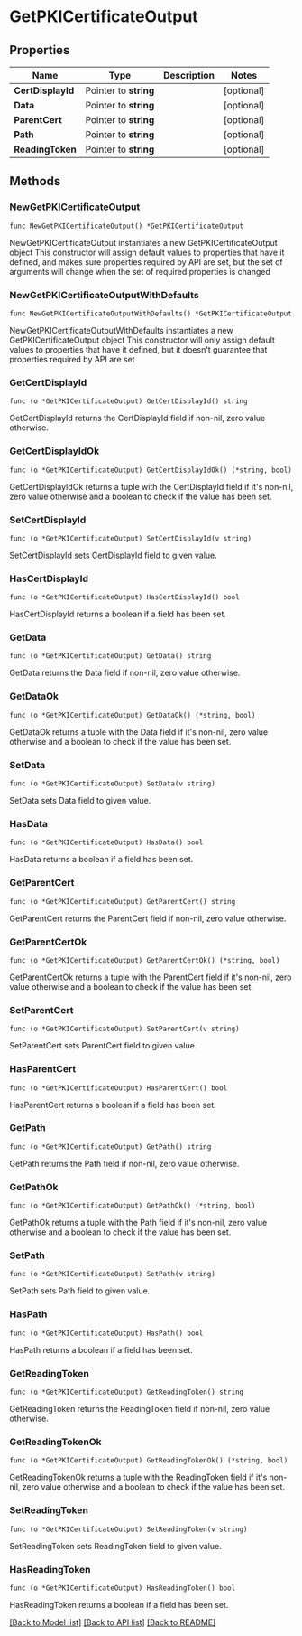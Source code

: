 # GetPKICertificateOutput

## Properties

Name | Type | Description | Notes
------------ | ------------- | ------------- | -------------
**CertDisplayId** | Pointer to **string** |  | [optional] 
**Data** | Pointer to **string** |  | [optional] 
**ParentCert** | Pointer to **string** |  | [optional] 
**Path** | Pointer to **string** |  | [optional] 
**ReadingToken** | Pointer to **string** |  | [optional] 

## Methods

### NewGetPKICertificateOutput

`func NewGetPKICertificateOutput() *GetPKICertificateOutput`

NewGetPKICertificateOutput instantiates a new GetPKICertificateOutput object
This constructor will assign default values to properties that have it defined,
and makes sure properties required by API are set, but the set of arguments
will change when the set of required properties is changed

### NewGetPKICertificateOutputWithDefaults

`func NewGetPKICertificateOutputWithDefaults() *GetPKICertificateOutput`

NewGetPKICertificateOutputWithDefaults instantiates a new GetPKICertificateOutput object
This constructor will only assign default values to properties that have it defined,
but it doesn't guarantee that properties required by API are set

### GetCertDisplayId

`func (o *GetPKICertificateOutput) GetCertDisplayId() string`

GetCertDisplayId returns the CertDisplayId field if non-nil, zero value otherwise.

### GetCertDisplayIdOk

`func (o *GetPKICertificateOutput) GetCertDisplayIdOk() (*string, bool)`

GetCertDisplayIdOk returns a tuple with the CertDisplayId field if it's non-nil, zero value otherwise
and a boolean to check if the value has been set.

### SetCertDisplayId

`func (o *GetPKICertificateOutput) SetCertDisplayId(v string)`

SetCertDisplayId sets CertDisplayId field to given value.

### HasCertDisplayId

`func (o *GetPKICertificateOutput) HasCertDisplayId() bool`

HasCertDisplayId returns a boolean if a field has been set.

### GetData

`func (o *GetPKICertificateOutput) GetData() string`

GetData returns the Data field if non-nil, zero value otherwise.

### GetDataOk

`func (o *GetPKICertificateOutput) GetDataOk() (*string, bool)`

GetDataOk returns a tuple with the Data field if it's non-nil, zero value otherwise
and a boolean to check if the value has been set.

### SetData

`func (o *GetPKICertificateOutput) SetData(v string)`

SetData sets Data field to given value.

### HasData

`func (o *GetPKICertificateOutput) HasData() bool`

HasData returns a boolean if a field has been set.

### GetParentCert

`func (o *GetPKICertificateOutput) GetParentCert() string`

GetParentCert returns the ParentCert field if non-nil, zero value otherwise.

### GetParentCertOk

`func (o *GetPKICertificateOutput) GetParentCertOk() (*string, bool)`

GetParentCertOk returns a tuple with the ParentCert field if it's non-nil, zero value otherwise
and a boolean to check if the value has been set.

### SetParentCert

`func (o *GetPKICertificateOutput) SetParentCert(v string)`

SetParentCert sets ParentCert field to given value.

### HasParentCert

`func (o *GetPKICertificateOutput) HasParentCert() bool`

HasParentCert returns a boolean if a field has been set.

### GetPath

`func (o *GetPKICertificateOutput) GetPath() string`

GetPath returns the Path field if non-nil, zero value otherwise.

### GetPathOk

`func (o *GetPKICertificateOutput) GetPathOk() (*string, bool)`

GetPathOk returns a tuple with the Path field if it's non-nil, zero value otherwise
and a boolean to check if the value has been set.

### SetPath

`func (o *GetPKICertificateOutput) SetPath(v string)`

SetPath sets Path field to given value.

### HasPath

`func (o *GetPKICertificateOutput) HasPath() bool`

HasPath returns a boolean if a field has been set.

### GetReadingToken

`func (o *GetPKICertificateOutput) GetReadingToken() string`

GetReadingToken returns the ReadingToken field if non-nil, zero value otherwise.

### GetReadingTokenOk

`func (o *GetPKICertificateOutput) GetReadingTokenOk() (*string, bool)`

GetReadingTokenOk returns a tuple with the ReadingToken field if it's non-nil, zero value otherwise
and a boolean to check if the value has been set.

### SetReadingToken

`func (o *GetPKICertificateOutput) SetReadingToken(v string)`

SetReadingToken sets ReadingToken field to given value.

### HasReadingToken

`func (o *GetPKICertificateOutput) HasReadingToken() bool`

HasReadingToken returns a boolean if a field has been set.


[[Back to Model list]](../README.md#documentation-for-models) [[Back to API list]](../README.md#documentation-for-api-endpoints) [[Back to README]](../README.md)


